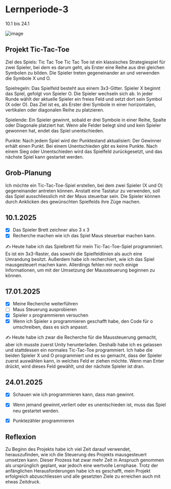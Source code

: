 # Lernperiode-3

10.1 bis 24.1

![image](https://github.com/user-attachments/assets/b4712563-6330-432d-86f2-e9330d1502c4)


## Projekt Tic-Tac-Toe
Ziel des Spiels: Tic Tac Toe
Tic Tac Toe ist ein klassisches Strategiespiel für zwei Spieler, bei dem es darum geht, als Erster eine Reihe aus drei gleichen Symbolen zu bilden. Die Spieler treten gegeneinander an und verwenden die Symbole X und O.

Spielregeln:
Das Spielfeld besteht aus einem 3x3-Gitter.
Spieler X beginnt das Spiel, gefolgt von Spieler O. Die Spieler wechseln sich ab.
In jeder Runde wählt der aktuelle Spieler ein freies Feld und setzt dort sein Symbol (X oder O).
Das Ziel ist es, als Erster drei Symbole in einer horizontalen, vertikalen oder diagonalen Reihe zu platzieren.

Spielende:
Ein Spieler gewinnt, sobald er drei Symbole in einer Reihe, Spalte oder Diagonale platziert hat.
Wenn alle Felder belegt sind und kein Spieler gewonnen hat, endet das Spiel unentschieden.

Punkte:
Nach jedem Spiel wird der Punktestand aktualisiert: Der Gewinner erhält einen Punkt.
Bei einem Unentschieden gibt es keine Punkte.
Nach einem Sieg oder Unentschieden wird das Spielfeld zurückgesetzt, und das nächste Spiel kann gestartet werden.

## Grob-Planung
Ich möchte ein Tic-Tac-Toe-Spiel erstellen, bei dem zwei Spieler (X und O) gegeneinander antreten können. Anstatt eine Tastatur zu verwenden,
soll das Spiel ausschliesslich mit der Maus steuerbar sein. Die Spieler können durch Anklicken des gewünschten Spielfelds ihre Züge machen.

## 10.1.2025

- [x] Das Spieler Brett zeichner also 3 x 3
- [x] Recherche machen wie ich das Spiel Maus steuerbar machen kann.

✍ Heute habe ich das Spielbrett für mein Tic-Tac-Toe-Spiel programmiert. Es ist ein 3x3-Raster, das sowohl die Spielfeldlinien als auch eine Umrandung besitzt. Außerdem habe ich recherchiert, wie ich das Spiel mausgesteuert machen kann. Allerdings fehlen mir noch einige Informationen, um mit der Umsetzung der Maussteuerung beginnen zu können.

## 17.01.2025

- [x] Meine Recherche weiterführen
- [ ] Maus Steuerung ausprobieren 
- [x] Spieler x programmieren versuchen
- [x] Wenn ich Spieler x programmieren geschafft habe, den Code für o umschreiben, dass es sich anpasst.

✍ Heute habe ich zwar die Recherche für die Maussteuerung gemacht, aber ich musste zuerst Unity herunterladen. Deshalb habe ich es gelassen und stattdessen ein normales Tic-Tac-Toe programmiert. Ich habe die beiden Spieler X und O programmiert und es so gemacht, dass der Spieler zuerst auswählen kann, in welches Feld er ziehen möchte. Wenn man Enter drückt, wird dieses Feld gewählt, und der nächste Spieler ist dran.


## 24.01.2025

- [x] Schauen wie ich programmieren kann, dass man gewinnt.
- [x] Wenn jemand gewinnt,verliert oder es unentschieden ist, muss das Spiel neu gestartet werden.
- [x] Punktezähler programmieren


## Reflexion 
Zu Beginn des Projekts habe ich viel Zeit darauf verwendet, herauszufinden, wie ich die Steuerung des Projekts mausgesteuert umsetzen kann. Dieser Prozess hat zwar mehr Zeit in Anspruch genommen als ursprünglich geplant, war jedoch eine wertvolle Lernphase. Trotz der anfänglichen Herausforderungen habe ich es geschafft, mein Projekt erfolgreich abzuschliessen und alle gesetzten Ziele zu erreichen auch mit etwas Zeitdruck.
